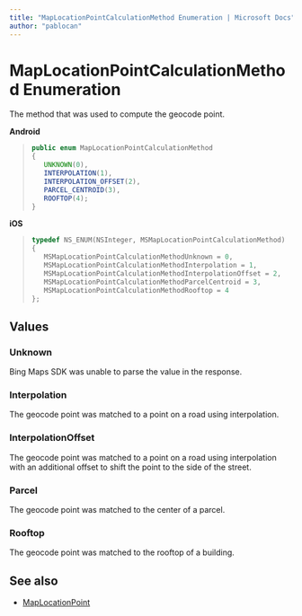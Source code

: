 ```yaml
---
title: "MapLocationPointCalculationMethod Enumeration | Microsoft Docs"
author: "pablocan"
---
```


# MapLocationPointCalculationMethod Enumeration

The method that was used to compute the geocode point.

**Android**

>```java
>public enum MapLocationPointCalculationMethod
>{
>    UNKNOWN(0),
>    INTERPOLATION(1),
>    INTERPOLATION_OFFSET(2),
>    PARCEL_CENTROID(3),
>    ROOFTOP(4);
>}
>```

**iOS**

>```objectivec
>typedef NS_ENUM(NSInteger, MSMapLocationPointCalculationMethod)
>{
>    MSMapLocationPointCalculationMethodUnknown = 0,
>    MSMapLocationPointCalculationMethodInterpolation = 1,
>    MSMapLocationPointCalculationMethodInterpolationOffset = 2,
>    MSMapLocationPointCalculationMethodParcelCentroid = 3,
>    MSMapLocationPointCalculationMethodRooftop = 4
>};
>```

## Values

### Unknown

Bing Maps SDK was unable to parse the value in the response.

### Interpolation

The geocode point was matched to a point on a road using interpolation.

### InterpolationOffset

The geocode point was matched to a point on a road using interpolation with an additional offset to shift the point to the side of the street.

### Parcel

The geocode point was matched to the center of a parcel.

### Rooftop

The geocode point was matched to the rooftop of a building.

## See also

* [MapLocationPoint](MapLocationPoint-class.md)
